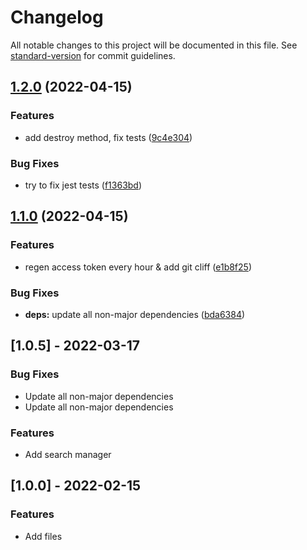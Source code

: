 # Changelog

All notable changes to this project will be documented in this file. See [standard-version](https://github.com/conventional-changelog/standard-version) for commit guidelines.

## [1.2.0](https://github.com/spotifyts/spotify.ts/compare/v1.1.0...v1.2.0) (2022-04-15)

### Features

-   add destroy method, fix tests ([9c4e304](https://github.com/spotifyts/spotify.ts/commit/9c4e30425e8f4cfb413f84ca3726be988182a311))

### Bug Fixes

-   try to fix jest tests ([f1363bd](https://github.com/spotifyts/spotify.ts/commit/f1363bd4e3dcda850941373a86369f1f97b7e7d3))

## [1.1.0](https://github.com/spotifyts/spotify.ts/compare/v1.0.5...v1.1.0) (2022-04-15)

### Features

-   regen access token every hour & add git cliff ([e1b8f25](https://github.com/spotifyts/spotify.ts/commit/e1b8f253c1dea27b3c889f82b8e4eba494fb6f5a))

### Bug Fixes

-   **deps:** update all non-major dependencies ([bda6384](https://github.com/spotifyts/spotify.ts/commit/bda63847dc9afa55eaed5a6f47d692657e393e4e))

## [1.0.5] - 2022-03-17

### Bug Fixes

-   Update all non-major dependencies
-   Update all non-major dependencies

### Features

-   Add search manager

## [1.0.0] - 2022-02-15

### Features

-   Add files
